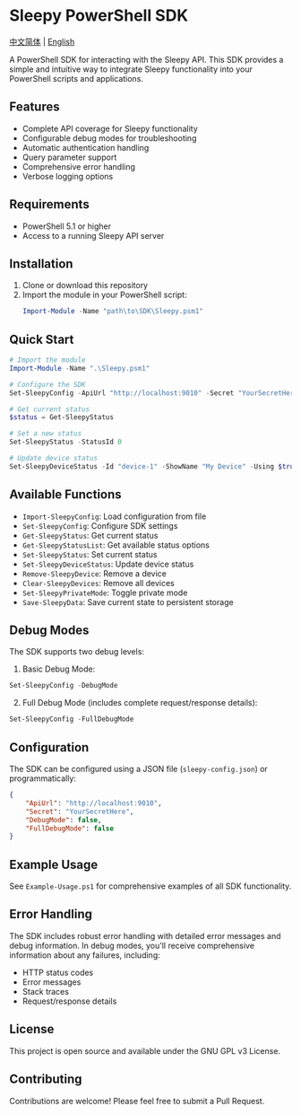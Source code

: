 # Sleepy PowerShell SDK

[中文简体](SDK/README_zh.md) | [English](SDK/README.md)

A PowerShell SDK for interacting with the Sleepy API. This SDK provides a simple and intuitive way to integrate Sleepy functionality into your PowerShell scripts and applications.

## Features

- Complete API coverage for Sleepy functionality
- Configurable debug modes for troubleshooting
- Automatic authentication handling
- Query parameter support
- Comprehensive error handling
- Verbose logging options

## Requirements

- PowerShell 5.1 or higher
- Access to a running Sleepy API server

## Installation

1. Clone or download this repository
2. Import the module in your PowerShell script:
   ```powershell
   Import-Module -Name "path\to\SDK\Sleepy.psm1"
   ```

## Quick Start

```powershell
# Import the module
Import-Module -Name ".\Sleepy.psm1"

# Configure the SDK
Set-SleepyConfig -ApiUrl "http://localhost:9010" -Secret "YourSecretHere"

# Get current status
$status = Get-SleepyStatus

# Set a new status
Set-SleepyStatus -StatusId 0

# Update device status
Set-SleepyDeviceStatus -Id "device-1" -ShowName "My Device" -Using $true -AppName "PowerShell"
```

## Available Functions

- `Import-SleepyConfig`: Load configuration from file
- `Set-SleepyConfig`: Configure SDK settings
- `Get-SleepyStatus`: Get current status
- `Get-SleepyStatusList`: Get available status options
- `Set-SleepyStatus`: Set current status
- `Set-SleepyDeviceStatus`: Update device status
- `Remove-SleepyDevice`: Remove a device
- `Clear-SleepyDevices`: Remove all devices
- `Set-SleepyPrivateMode`: Toggle private mode
- `Save-SleepyData`: Save current state to persistent storage

## Debug Modes

The SDK supports two debug levels:

1. Basic Debug Mode:
```powershell
Set-SleepyConfig -DebugMode
```

2. Full Debug Mode (includes complete request/response details):
```powershell
Set-SleepyConfig -FullDebugMode
```

## Configuration

The SDK can be configured using a JSON file (`sleepy-config.json`) or programmatically:

```json
{
    "ApiUrl": "http://localhost:9010",
    "Secret": "YourSecretHere",
    "DebugMode": false,
    "FullDebugMode": false
}
```

## Example Usage

See `Example-Usage.ps1` for comprehensive examples of all SDK functionality.

## Error Handling

The SDK includes robust error handling with detailed error messages and debug information. In debug modes, you'll receive comprehensive information about any failures, including:

- HTTP status codes
- Error messages
- Stack traces
- Request/response details

## License

This project is open source and available under the GNU GPL v3 License.

## Contributing

Contributions are welcome! Please feel free to submit a Pull Request.
